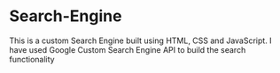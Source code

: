 # Search-Engine
This is a custom Search Engine built using HTML, CSS and JavaScript. I have used Google Custom Search Engine API to build the search functionality
